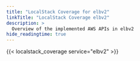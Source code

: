 ```yaml
---
title: "LocalStack Coverage for elbv2"
linkTitle: "LocalStack Coverage elbv2"
description: >
  Overview of the implemented AWS APIs in elbv2
hide_readingtime: true
---
```


{{< localstack_coverage service="elbv2" >}}

